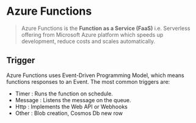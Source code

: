 # Azure Functions
> Azure Functions is the **Function as a Service (FaaS)** i.e. Serverless offering from Microsoft Azure platform which speeds up development, reduce costs and scales automatically.

## Trigger
Azure Functions uses Event-Driven Programming Model, which means functions responses to an Event. The most common triggers are:
- Timer : Runs the function on schedule.
- Message : Listens the message on the queue.
- Http : Implements the Web API or Webhooks
- Other : Blob creation, Cosmos Db new row

